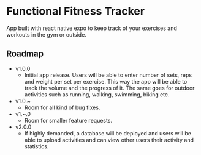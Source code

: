 # Functional Fitness Tracker
App built with react native expo to keep track of your exercises and workouts in the gym or outside.

## Roadmap
- v1.0.0
  - Initial app release. Users will be able to enter number of sets, reps and weight per set per exercise. This way the app will be able to track the volume and the progress of it. The same goes for outdoor activities such as running, walking, swimming, biking etc.
- v1.0.~
  - Room for all kind of bug fixes.
- v1.~.0
  - Room for smaller feature requests.
- v2.0.0
  - If highly demanded, a database will be deployed and users will be able to upload activities and can view other users their activity and statistics.
